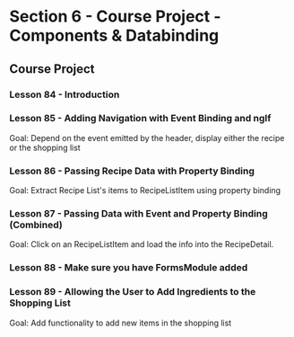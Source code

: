 # Section 6 - Course Project - Components & Databinding

## Course Project

### Lesson 84 - Introduction

### Lesson 85 - Adding Navigation with Event Binding and ngIf

Goal: Depend on the event emitted by the header, display either the recipe or the shopping list

### Lesson 86 - Passing Recipe Data with Property Binding

Goal: Extract Recipe List's items to RecipeListItem using property binding

### Lesson 87 - Passing Data with Event and Property Binding (Combined)

Goal: Click on an RecipeListItem and load the info into the RecipeDetail.

### Lesson 88 - Make sure you have FormsModule added

### Lesson 89 - Allowing the User to Add Ingredients to the Shopping List

Goal: Add functionality to add new items in the shopping list
